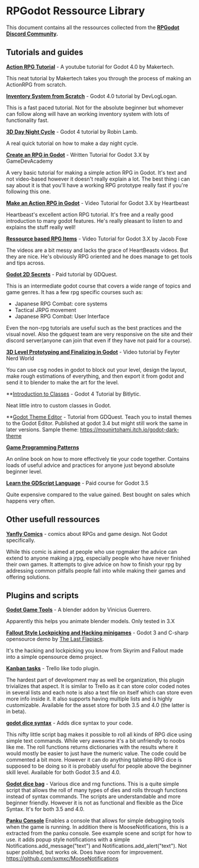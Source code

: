 # RPGodot Ressource Library
This document contains all the ressources collected from the **[RPGodot Discord Community](https://discord.gg/hHJkVXDV3X).**

## Tutorials and guides

**[Action RPG Tutorial](https://www.youtube.com/playlist?list=PLMQtM2GgbPEVuTgD4Ln17ombTg6EahSLr)** -  A youtube tutorial for Godot 4.0 by Makertech.

This neat tutorial by Makertech takes you through the process of making an ActionRPG from scratch.

**[Inventory System from Scratch](https://www.youtube.com/watch?v=V79YabQZC1s)** - Godot 4.0 tutorial by DevLogLogan.

This is a fast paced tutorial. Not for the absolute beginner but whomever can follow along will have an working inventory system with lots of functionality fast.

**[3D Day Night Cycle](https://www.youtube.com/watch?v=1Ibr3ENAOrE)** - Godot 4 tutorial by Robin Lamb.

A real quick tutorial on how to make a day night cycle.

**[Create an RPG in Godot](https://gamedevacademy.org/rpg-godot-tutorial/)** - Written Tutorial for Godot 3.X by GameDevAcademy

A very basic tutorial for making a simple action RPG in Godot. It's text and not video-based however it doesn't really explain a lot. The best thing i can say about it is that you'll have a working RPG prototype really fast if you're following this one.

**[Make an Action RPG in Godot](https://www.youtube.com/watch?v=mAbG8Oi-SvQ&list=PL9FzW-m48fn2SlrW0KoLT4n5egNdX-W9a)** - Video Tutorial for Godot 3.X by Heartbeast

Heartbeast's excellent action RPG tutorial. It's free and a really good introduction to many godot features. He's really pleasant to listen to and explains the stuff really well!

**[Ressource based RPG Items](https://www.youtube.com/watch?v=nR0nCFJ8-qM)** - Video Tutorial for Godot 3.X by Jacob Foxe

The videos are a bit messy and lacks the grace of HeartBeasts videos. But they are nice. He's obviously RPG oriented and he does manage to get tools and tips across.

**[Godot 2D Secrets](https://gdquest.mavenseed.com/courses/godot-2d-secrets)** - Paid tutorial by GDQuest.

This is an intermediate godot course that covers a wide range of topics and game genres. It has a few rpg specific courses such as:
- Japanese RPG Combat: core systems
- Tactical JRPG movement
- Japanese RPG Combat: User Interface

Even the non-rpg tutorials are useful such as the best practices and the visual  novel. Also the gdquest team are very responsive on the site and their discord server(anyone can join that even if they have not paid for a course).

**[3D Level Prototyping and Finalizing in Godot](https://www.youtube.com/watch?v=lJoCutmpZuU)** - Video tutorial by Feyter Nerd World

You can use csg nodes in godot to block out your level, design the layout, make rough estimations of everything, and then export it from godot and send it to blender to make the art for the level.

**[Introduction to Classes](https://www.youtube.com/watch?v=y3faMdIb2II) - Godot 4 Tutorial by Bitlytic.

Neat little intro to custom classes in Godot.

**[Godot Theme Editor](https://www.youtube.com/watch?v=3AGGBZVVVTw) - Tutorial from GDQuest. 
Teach you to install themes to the Godot Editor. Published at godot 3.4 but might still work the same in later versions. Sample theme:  https://mounirtohami.itch.io/godot-dark-theme

**[Game Programming Patterns](https://gameprogrammingpatterns.com/)** 

An online book on how to more effectively tie your code together. Contains loads of useful advice and practices for anyone just beyond absolute beginner level. 

**[Learn the GDScript Language](https://www.udemy.com/course/learn-the-gdscript-programming-language/)** - Paid course for Godot 3.5

Quite expensive compared to the value gained. Best bought on sales which happens very often.


## Other usefull ressources
**[Yanfly Comics](http://yanfly.moe/comics/)** - comics about RPGs and game design. Not Godot specifically.

While this comic is aimed at people who use rpgmaker the advice can extend to anyone making a jrpg, especially people who have never finished their own games. It attempts to give advice on how to finish your rpg by addressing common pitfalls people fall into while making their games and offering solutions.

## Plugins and scripts

**[Godot Game Tools](https://viniguerrero.itch.io/godot-game-tools)** - A blender addon by Vinicius Guerrero.

Apparently this helps you animate blender models. Only tested in 3.X

**[Fallout Style Lockpicking and Hacking minigames](https://github.com/thelastflapjack/godot_hacking_mini_games)** - Godot 3 and C-sharp opensource demo by [The Last Flapjack](https://github.com/thelastflapjack).

It's the hacking and lockpicking you know from Skyrim and Fallout made into a simple opensource demo project. 

**[Kanban tasks](https://github.com/HolonProduction/godot_kanban_tasks)** - Trello like todo plugin.

The hardest part of development may as well be organization, this plugin trivializes that aspect. It is similar to Trello as it can store color coded notes in several lists and each note is also a text file on itself which can store even more info inside it. It also supports having multiple lists and is highly customizable. Available for the asset store for both 3.5 and 4.0 (the latter is in beta).

**[godot dice syntax](https://godotengine.org/asset-library/asset/1282)** - Adds dice syntax to your code.

This nifty little script bag makes it possible to roll all kinds of RPG dice using simple text commands. While very awesome it's a bit unfriendly to noobs like me. The roll functions returns dictionaries with the results where it would mostly be easier to just have the numeric value. The code could be commented a bit more. However it can do anything tabletop RPG dice is supposed to be doing so it is probably useful for people above the beginner skill level. Available for both Godot 3.5 and 4.0.

**[Godot dice bag](https://godotengine.org/asset-library/asset/1658)** - Various dice and rng functions.
This is a quite simple script that allows the roll of many types of dies and rolls through functions instead of syntax commands. The scripts are understandable and more beginner friendly. However it is not as functional and flexible as the Dice Syntax. It's for both 3.5 and 4.0.

**[Panku Console](https://godotengine.org/asset-library/asset/1558)** 
Enables a console that allows for simple debugging tools when the game is running.
In addition there is MooseNotifications, this is a extracted from the panku console. See example scene and script for how to use. it adds popup style notifications with a simple Notifications.add_message("text") and Notifications.add_alert("text"). Not super polished, but works ok. Does have room for improvement. https://github.com/sxmxc/MooseNotifications
